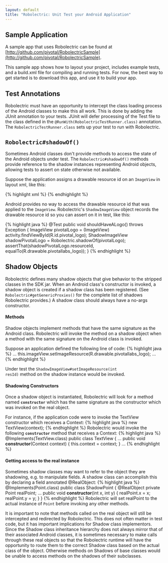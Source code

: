 ```yaml
---
layout: default
title: "Robolectric: Unit Test your Android Application"
---
```


## Sample Application

A sample app that uses Robolectric can be found at [http://github.com/pivotal/RobolectricSample](http://github.com/pivotal/RobolectricSample).

This sample app shows how to layout your project, includes example tests, and a build.xml file for compiling and running tests. For now, the best way to get started is to download this app, and use it to build your app. 

## Test Annotations

Robolectric must have an opportunity to intercept the class loading process of the Android classes to make this all work. This is done by adding the JUnit annotation to your tests. JUnit will defer processing of the Test file to the class defined in the <code>@RunWith(RobolectricTestRunner.class)</code> annotation. The <code>RobolectricTestRunner.class</code> sets up your test to run with Robolectric.

## <code>Robolectric#shadowOf()</code>

Sometimes Android classes don't provide methods to access the state of the Android objects under test. The <code>Robolectric#shadowOf()</code> methods provide reference to the shadow instances representing Android objects, allowing tests to assert on state otherwise not available.

Suppose the application assigns a drawable resource id on an <code>ImageView</code> in layout xml, like this:

{% highlight xml %}
<ImageView
    android:id="@+id/pivotal_logo"
    android:layout_width="fill_parent"
    android:layout_height="wrap_content"
    android:src="@drawable/pivotallabs_logo"
    android:layout_marginBottom="10dip"
    > 
{% endhighlight %}

Android provides no way to access the drawable resource id that was applied to the <code>ImageView</code>. Robolectric's <code>ShadowImageView</code> object records the drawable resource id so you can assert on it in test, like this:

{% highlight java %}
@Test
public void shouldHaveALogo() throws Exception {
    ImageView pivotalLogo = (ImageView) activity.findViewById(R.id.pivotal_logo);
    ShadowImageView shadowPivotalLogo = Robolectric.shadowOf(pivotalLogo);
    assertThat(shadowPivotalLogo.resourceId, equalTo(R.drawable.pivotallabs_logo));
}
{% endhighlight %}

## Shadow Objects

Robolectric defines many shadow objects that give behavior to the stripped classes in the SDK jar. When an Android class's constructor is invoked, a shadow object is created if a shadow class has been registered. (See <code>Robolectric#getGenericProxies()</code> for the complete list of shadows Robolectric provides.) A shadow class should always have a no-args constructor.

#### Methods

Shadow objects implement methods that have the same signature as the Android class. Robolectric will invoke the method on a shadow object when a method with the same signature on the Android class is invoked. 

Suppose an application defined the following line of code:
{% highlight java %}
  ...
  this.imageView.setImageResource(R.drawable.pivotallabs_logo);
  ...
{% endhighlight %}

Under test the <code>ShadowImageView#setImageResource(int resId)</code> method on the shadow instance would be invoked.

#### Shadowing Constructors

Once a shadow object is instantiated, Robolectric will look for a method named <code>__constructor__</code> which has the same signature as the constructor which was invoked on the real object.

For instance, if the application code were to invoke the TextView constructor which receives a Context:
{% highlight java %}
new TextView(context);
{% endhighlight %}
Robolectric would invoke the following <code>__constructor__</code> method that receives a Context:
{% highlight java %}
@Implements(TextView.class)
public class TextView {
  ...
  public void __constructor__(Context context) {
    this.context = context;
  }
  ...
{% endhighlight %}


#### Getting access to the real instance

Sometimes shadow classes may want to refer to the object they are shadowing, e.g. to manipulate fields. A shadow class
can accomplish this by declaring a field annotated @RealObject:
{% highlight java %}
@Implements(Point.class)
public class ShadowPoint {
    @RealObject private Point realPoint;
    ...
    public void __constructor__(int x, int y) {
        realPoint.x = x;
        realPoint.y = y;
    }
}
{% endhighlight %}
Robolectric will set realPoint to the actual instance of <code>Point</code> before invoking any other methods.<p>

It is important to note that methods called on the real object will still be intercepted and redirected by Robolectric.
This does not often matter in test code, but it has important implications for Shadow class implementors. Since the
Shadow class inheritance hierarchy does not always mirror that of their associated Android classes, it is sometimes
necessary to make calls through these real objects so that the Robolectric runtime will have the opportunity to route
them to the correct Shadow class based on the actual class of the object. Otherwise methods on Shadows of base classes
would be unable to access methods on the shadows of their subclasses.



